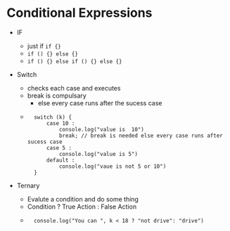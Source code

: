 # Conditional Expressions

- IF 
    - just if `if {}`
    - `if () {} else {}`
    - `if () {} else if () {} else {}`

- Switch
    - checks each case and executes
    - break is compulsary
        - else every case runs after the sucess case
    - ```let  k = 5;
        switch (k) {
            case 10 :
                console.log("value is  10")
                break; // break is needed else every case runs after sucess case
            case 5 :
                console.log("value is 5")
            default :
                console.log("vaue is not 5 or 10")
        }
        ```

- Ternary
    - Evalute a condition and do some thing
    - Condition ? True Action : False Action
    - ```let k = 5 ;
        console.log("You can ", k < 18 ? "not drive": "drive")
        ```
